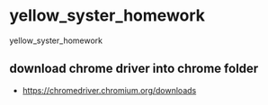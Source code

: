 # yellow_syster_homework
yellow_syster_homework



## download chrome driver into chrome folder
- https://chromedriver.chromium.org/downloads




